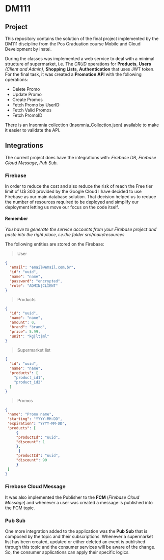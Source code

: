 
# DM111

## Project

This repository contains the solution of the final project implemented by the DM111 discipline from the Pos Graduation course Mobile and Cloud Development by Inatel.

During the classes was implemented a web service to deal with a minimal structure of supermarket, i.e. The _CRUD_ operations for **Products**, **Users** _(Client and Admin)_, **Shopping Lists**, **Authentication** that uses JWT token. For the final task, it was created a **Promotion API** with the following operations:

- Delete Promo
- Update Promo
- Create Promos
- Fetch Promo by UserID
- Fetch Valid Promos
- Fetch PromoID

There is an Insomnia collection ([Insomnia_Collection.json](https://github.com/mateusbrodrigues/dm111/blob/main/Insomnia_Collection.json "Insomnia_Collection.json")) available to make it easier to validate the API.

## Integrations

The current project does have the integrations with: _Firebase DB_, _Firebase Cloud Message_, _Pub Sub_.

### Firebase

In order to reduce the cost and also reduce the risk of reach the Free tier limit of U$ 300 provided by the Google Cloud
I have decided to use Firebase as our main database solution. That decision helped us to reduce the number of resources
required to be deployed and simplify our deployment letting us move our focus on the code itself.

#### Remember
_You have to generate the service accounts from your Firebase project and paste into the right place, i.e.the folder_
_src/main/resources_

The following entities are stored on the Firebase:

> User
```json
{
  "email": "email@email.com.br",
  "id": "uuid",
  "name": "name",
  "password": "encrypted",
  "role": "ADMIN|CLIENT"
}
```

> Products
```json
{
  "id": "uuid",
  "name": "name",
  "amount": 0,
  "brand": "brand",
  "price": 5.99,
  "unit": "kg|lt|ml"
}
```

> Supermarket list
```json
{
  "id": "uuid",
  "name": "name",
  "products": [
    "product_id1",
    "product_id2"
  ]
}
```

>Promos
```json
{
 "name": "Promo name",
 "starting": "YYYY-MM-DD",
 "expiration": "YYYY-MM-DD",
 "products": [
	 {
	 "productId": "uuid",
	 "discount": 1
	 },
	  {
	 "productId": "uuid",
	 "discount": 99
	 }
 ]
}
```

### Firebase Cloud Message

It was also implemented the Publisher to the **FCM** (_Firebase Cloud Message_) and whenever a user was created a message
is published into the FCM topic.

### Pub Sub

One more integration added to the application was the **Pub Sub** that is composed by the topic and their subscriptions.
Whenever a supermarket list has been created, updated or either deleted an event is published through this topic and the
consumer services will be aware of the change. So, the consumer applications can apply their specific logics.


